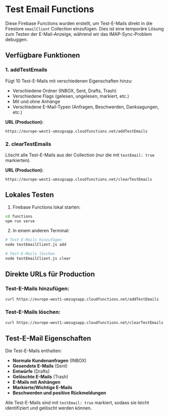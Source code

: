 # Test Email Functions

Diese Firebase Functions wurden erstellt, um Test-E-Mails direkt in die Firestore `emailClient` Collection einzufügen. Dies ist eine temporäre Lösung zum Testen der E-Mail-Anzeige, während wir das IMAP-Sync-Problem debuggen.

## Verfügbare Funktionen

### 1. addTestEmails
Fügt 10 Test-E-Mails mit verschiedenen Eigenschaften hinzu:
- Verschiedene Ordner (INBOX, Sent, Drafts, Trash)
- Verschiedene Flags (gelesen, ungelesen, markiert, etc.)
- Mit und ohne Anhänge
- Verschiedene E-Mail-Typen (Anfragen, Beschwerden, Danksagungen, etc.)

**URL (Production):**
```
https://europe-west1-umzugsapp.cloudfunctions.net/addTestEmails
```

### 2. clearTestEmails
Löscht alle Test-E-Mails aus der Collection (nur die mit `testEmail: true` markierten).

**URL (Production):**
```
https://europe-west1-umzugsapp.cloudfunctions.net/clearTestEmails
```

## Lokales Testen

1. Firebase Functions lokal starten:
```bash
cd functions
npm run serve
```

2. In einem anderen Terminal:
```bash
# Test-E-Mails hinzufügen
node testEmailClient.js add

# Test-E-Mails löschen
node testEmailClient.js clear
```

## Direkte URLs für Production

### Test-E-Mails hinzufügen:
```bash
curl https://europe-west1-umzugsapp.cloudfunctions.net/addTestEmails
```

### Test-E-Mails löschen:
```bash
curl https://europe-west1-umzugsapp.cloudfunctions.net/clearTestEmails
```

## Test-E-Mail Eigenschaften

Die Test-E-Mails enthalten:
- **Normale Kundenanfragen** (INBOX)
- **Gesendete E-Mails** (Sent)
- **Entwürfe** (Drafts)
- **Gelöschte E-Mails** (Trash)
- **E-Mails mit Anhängen**
- **Markierte/Wichtige E-Mails**
- **Beschwerden und positive Rückmeldungen**

Alle Test-E-Mails sind mit `testEmail: true` markiert, sodass sie leicht identifiziert und gelöscht werden können.